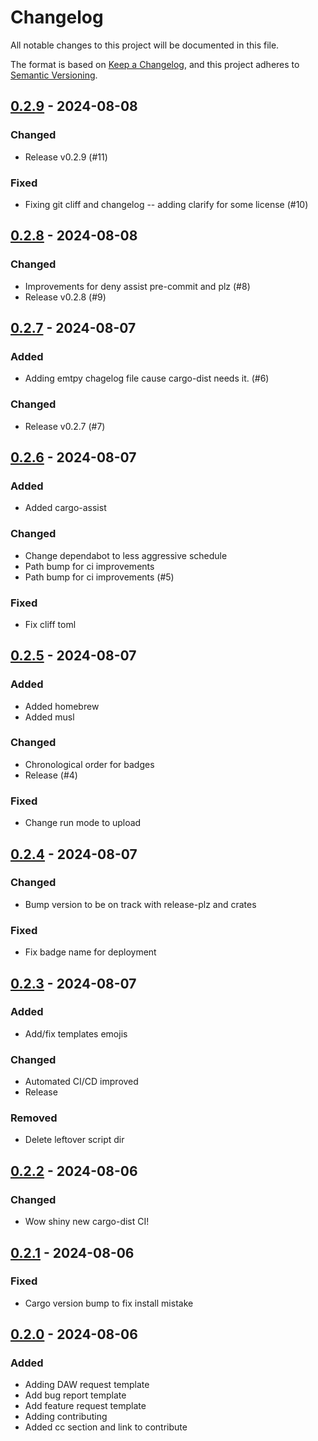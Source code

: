 # Changelog

All notable changes to this project will be documented in this file.

The format is based on [Keep a Changelog](https://keepachangelog.com/en/1.0.0/),
and this project adheres to [Semantic Versioning](https://semver.org/spec/v2.0.0.html).

## [0.2.9] - 2024-08-08

### Changed

- Release v0.2.9 (#11)

### Fixed

- Fixing git cliff and changelog -- adding clarify for some license (#10)

## [0.2.8] - 2024-08-08

### Changed

- Improvements for deny assist pre-commit and plz (#8)
- Release v0.2.8 (#9)

## [0.2.7] - 2024-08-07

### Added

- Adding emtpy chagelog file cause cargo-dist needs it. (#6)

### Changed

- Release v0.2.7 (#7)

## [0.2.6] - 2024-08-07

### Added

- Added cargo-assist

### Changed

- Change dependabot to less aggressive schedule
- Path bump for ci improvements
- Path bump for ci improvements (#5)

### Fixed

- Fix cliff toml

## [0.2.5] - 2024-08-07

### Added

- Added homebrew
- Added musl

### Changed

- Chronological order for badges
- Release (#4)

### Fixed

- Change run mode to upload

## [0.2.4] - 2024-08-07

### Changed

- Bump version to be on track with release-plz and crates

### Fixed

- Fix badge name for deployment

## [0.2.3] - 2024-08-07

### Added

- Add/fix templates emojis

### Changed

- Automated CI/CD improved
- Release

### Removed

- Delete leftover script dir

## [0.2.2] - 2024-08-06

### Changed

- Wow shiny new cargo-dist CI!

## [0.2.1] - 2024-08-06

### Fixed

- Cargo version bump to fix install mistake

## [0.2.0] - 2024-08-06

### Added

- Adding DAW request template
- Add bug report template
- Add feature request template
- Adding contributing
- Added cc section and link to contribute

[0.2.9]: https://github.com///compare/v0.2.8..v0.2.9
[0.2.8]: https://github.com///compare/v0.2.7..v0.2.8
[0.2.7]: https://github.com///compare/v0.2.6..v0.2.7
[0.2.6]: https://github.com///compare/v0.2.5..v0.2.6
[0.2.5]: https://github.com///compare/v0.2.4..v0.2.5
[0.2.4]: https://github.com///compare/v0.2.3..v0.2.4
[0.2.3]: https://github.com///compare/v0.2.2..v0.2.3
[0.2.2]: https://github.com///compare/v0.2.1..v0.2.2
[0.2.1]: https://github.com///compare/v0.2.0..v0.2.1
[0.2.0]: https://github.com///compare/v0.1.2..v0.2.0

<!-- generated by git-cliff -->
